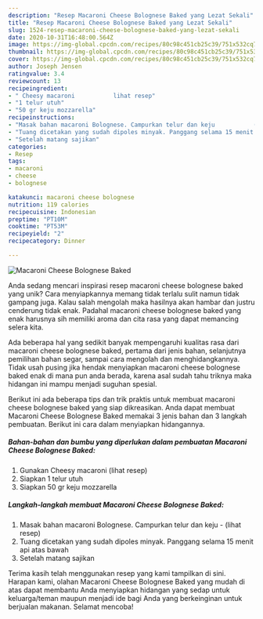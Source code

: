 ```yaml
---
description: "Resep Macaroni Cheese Bolognese Baked yang Lezat Sekali"
title: "Resep Macaroni Cheese Bolognese Baked yang Lezat Sekali"
slug: 1524-resep-macaroni-cheese-bolognese-baked-yang-lezat-sekali
date: 2020-10-31T16:48:00.564Z
image: https://img-global.cpcdn.com/recipes/80c98c451cb25c39/751x532cq70/macaroni-cheese-bolognese-baked-foto-resep-utama.jpg
thumbnail: https://img-global.cpcdn.com/recipes/80c98c451cb25c39/751x532cq70/macaroni-cheese-bolognese-baked-foto-resep-utama.jpg
cover: https://img-global.cpcdn.com/recipes/80c98c451cb25c39/751x532cq70/macaroni-cheese-bolognese-baked-foto-resep-utama.jpg
author: Joseph Jensen
ratingvalue: 3.4
reviewcount: 13
recipeingredient:
- " Cheesy macaroni           lihat resep"
- "1 telur utuh"
- "50 gr keju mozzarella"
recipeinstructions:
- "Masak bahan macaroni Bolognese. Campurkan telur dan keju           (lihat resep)"
- "Tuang dicetakan yang sudah dipoles minyak. Panggang selama 15 menit api atas bawah"
- "Setelah matang sajikan"
categories:
- Resep
tags:
- macaroni
- cheese
- bolognese

katakunci: macaroni cheese bolognese 
nutrition: 119 calories
recipecuisine: Indonesian
preptime: "PT10M"
cooktime: "PT53M"
recipeyield: "2"
recipecategory: Dinner

---
```



![Macaroni Cheese Bolognese Baked](https://img-global.cpcdn.com/recipes/80c98c451cb25c39/751x532cq70/macaroni-cheese-bolognese-baked-foto-resep-utama.jpg)

Anda sedang mencari inspirasi resep macaroni cheese bolognese baked yang unik? Cara menyiapkannya memang tidak terlalu sulit namun tidak gampang juga. Kalau salah mengolah maka hasilnya akan hambar dan justru cenderung tidak enak. Padahal macaroni cheese bolognese baked yang enak harusnya sih memiliki aroma dan cita rasa yang dapat memancing selera kita.

Ada beberapa hal yang sedikit banyak mempengaruhi kualitas rasa dari macaroni cheese bolognese baked, pertama dari jenis bahan, selanjutnya pemilihan bahan segar, sampai cara mengolah dan menghidangkannya. Tidak usah pusing jika hendak menyiapkan macaroni cheese bolognese baked enak di mana pun anda berada, karena asal sudah tahu triknya maka hidangan ini mampu menjadi suguhan spesial.




Berikut ini ada beberapa tips dan trik praktis untuk membuat macaroni cheese bolognese baked yang siap dikreasikan. Anda dapat membuat Macaroni Cheese Bolognese Baked memakai 3 jenis bahan dan 3 langkah pembuatan. Berikut ini cara dalam menyiapkan hidangannya.

<!--inarticleads1-->

##### Bahan-bahan dan bumbu yang diperlukan dalam pembuatan Macaroni Cheese Bolognese Baked:

1. Gunakan  Cheesy macaroni           (lihat resep)
1. Siapkan 1 telur utuh
1. Siapkan 50 gr keju mozzarella




<!--inarticleads2-->

##### Langkah-langkah membuat Macaroni Cheese Bolognese Baked:

1. Masak bahan macaroni Bolognese. Campurkan telur dan keju -           (lihat resep)
1. Tuang dicetakan yang sudah dipoles minyak. Panggang selama 15 menit api atas bawah
1. Setelah matang sajikan




Terima kasih telah menggunakan resep yang kami tampilkan di sini. Harapan kami, olahan Macaroni Cheese Bolognese Baked yang mudah di atas dapat membantu Anda menyiapkan hidangan yang sedap untuk keluarga/teman maupun menjadi ide bagi Anda yang berkeinginan untuk berjualan makanan. Selamat mencoba!
